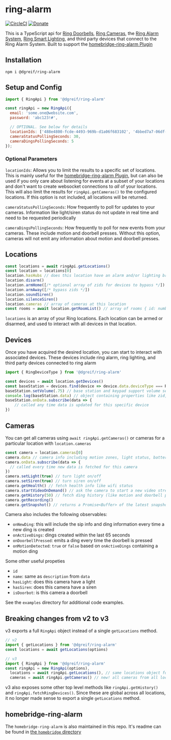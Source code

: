 # ring-alarm
 
[![CircleCI](https://circleci.com/gh/dgreif/ring-alarm.svg?style=svg)](https://circleci.com/gh/dgreif/ring-alarm)
[![Donate](https://img.shields.io/badge/Donate-PayPal-green.svg)](https://www.paypal.com/cgi-bin/webscr?cmd=_donations&business=HD9ZPB34FY428&currency_code=USD&source=url)
 
This is a TypeScript api for [Ring Doorbells](https://shop.ring.com/pages/doorbell-cameras),
[Ring Cameras](https://shop.ring.com/pages/security-cameras),
the [Ring Alarm System](https://shop.ring.com/pages/security-system),
[Ring Smart Lighting](https://shop.ring.com/pages/smart-lighting),
and third party devices that connect to the Ring Alarm System.
Built to support the [homebridge-ring-alarm Plugin](./homebridge)
 
## Installation

`npm i @dgreif/ring-alarm`


## Setup and Config
```js
import { RingApi } from '@dgreif/ring-alarm'

const ringApi = new RingApi({
  email: 'some.one@website.com',
  password: 'abc123!#',

  // OPTIONAL. See below for details
  locationIds: ['488e4800-fcde-4493-969b-d1a06f683102', '4bbed7a7-06df-4f18-b3af-291c89854d60'],
  cameraStatusPollingSeconds: 30,
  cameraDingsPollingSeconds: 5
});
```

### Optional Parameters
`locationIds`: Allows you to limit the results to a specific set of locations.
This is mainly useful for the [homebridge-ring-alarm Plugin](./homebridge), but can also be used if you only care about
listening for events at a subset of your locations and don't want to create websocket connections to _all_ of your locations.
This will also limit the results for `ringApi.getCameras()` to the configured locations.
If this option is not included, all locations will be returned.

`cameraStatusPollingSeconds`: How frequently to poll for updates to your cameras.  Information like 
light/siren status do not update in real time and need to be requested periodically

`cameraDingsPollingSeconds`: How frequently to poll for new events from your cameras.  These include motion and
doorbell presses.  Without this option, cameras will not emit any information about motion and doorbell presses.  

## Locations
```typescript
const locations = await ringApi.getLocations()
const location = locations[0]
location.hasHubs // does this location have an alarm and/or lighting bridge
location.disarm()
location.armHome([/* optional array of zids for devices to bypass */])
location.armAway([/* bypass zids */])
location.soundSiren()
location.silenceSiren()
location.cameras // array of cameras at this location
const rooms = await location.getRoomList() // array of rooms { id: number, name: string }
```

`locations` is an array of your Ring locations. Each location can be armed or disarmed,
and used to interact with all devices in that location.

## Devices
Once you have acquired the desired location, you can start
to interact with associated devices. These devices include ring alarm, ring lighting,
and third party devices connected to ring alarm
```js
import { RingDeviceType } from '@dgreif/ring-alarm'

const devices = await location.getDevices()
const baseStation = devices.find(device => device.data.deviceType === RingDeviceType.BaseStation)
baseStation.setVolume(.75) // base station and keypad support volume settings between 0 and 1
console.log(baseStation.data) // object containing properties like zid, name, roomId, faulted, tamperStatus, etc.
baseStation.onData.subscribe(data => {
    // called any time data is updated for this specific device
})
```

## Cameras
You can get all cameras using `await ringApi.getCameras()` or cameras for a particular
location with `location.cameras`

```typescript
const camera = location.cameras[0]
camera.data // camera info including motion zones, light status, battery, etc.
camera.onData.subscribe(data => {
  // called every time new data is fetched for this camera
})
camera.setLight(true) // turn light on/off
camera.setSiren(true) // turn siren on/off
camera.getHealth() // fetch health info like wifi status
camera.startVideoOnDemand() // ask the camera to start a new video stream.  currently does _not_ pass back the sip info
camera.getHistory(50) // fetch ding history (like motion and doorbell presses)
camera.getRecording()
camera.getSnapshot() // returns a Promise<Buffer> of the latest snapshot from the camera 
```

Camera also includes the following observables:
* `onNewDing`: this will include the sip info and ding information every time a new ding is created
* `onActiveDings`: dings created within the last 65 seconds
* `onDoorbellPressed`: emits a ding every time the doorbell is pressed
* `onMotionDetected`: `true` or `false` based on `onActiveDings` containing a motion ding

Some other useful propeties
* `id`
* `name`: same as `description` from `data`
* `hasLight`: does this camera have a light
* `hasSiren`: does this camera have a siren
* `isDoorbot`: is this camera a doorbell

See the `examples` directory for additional code examples.

## Breaking changes from v2 to v3

v3 exports a full `RingApi` object instead of a single `getLocations` method.

```typescript
// v2
import { getLocations } from '@dgreif/ring-alarm'
const locations = await getLocations(options)

// v3
import { RingApi } from '@dgreif/ring-alarm'
const ringApi = new RingApi(options),
  locations = await ringApi.getLocations(), // same locations object form v2
  cameras = await ringApi.getCameras() // new! all cameras from all locations
```  

v3 also exposes some other top level methods like `ringApi.getHistory()` and `ringApi.fetchRingDevices()`.
Since these are global across all locations, it no longer made sense to export a single `getLocations` method.

## homebridge-ring-alarm

The `homebridge-ring-alarm` is also maintained in this repo.  It's readme can be found in [the `homebridge` directory](./homebridge)
